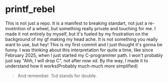# printf_rebel
This is not just a repo. It is a manifest to breaking standart, not just a re-invetntion of a wheel, but something really private and touching for me.
I made it not entirely by myself, but it's fueled by my frustration on the background of my gf making my head ache.
It is not something you really want to use, but hey! This is my first commit and I just thought it's gonna be funny.
I was thinking about this interpretation for quite a time, like since February 2025, when I just started my C-programmer path.
I won't probably just say "Ahh, I will drop C", not after now xd.
By the way, I made it to understand how it works(Probably much-much more simplified)

> And remember. %d stands for double.
